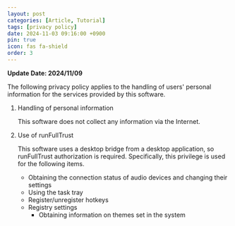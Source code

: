 ```yaml
---
layout: post
categories: [Article, Tutorial]
tags: [privacy policy]
date: 2024-11-03 09:16:00 +0900
pin: true
icon: fas fa-shield
order: 3
---
```


**Update Date: 2024/11/09**

The following privacy policy applies to the handling of users' personal information for the services provided by this software.

1. Handling of personal information

   This software does not collect any information via the Internet.

2. Use of runFullTrust

   This software uses a desktop bridge from a desktop application, so runFullTrust authorization is required. Specifically, this privilege is used for the following items.

   - Obtaining the connection status of audio devices and changing their settings
   - Using the task tray
   - Register/unregister hotkeys
   - Registry settings
     - Obtaining information on themes set in the system